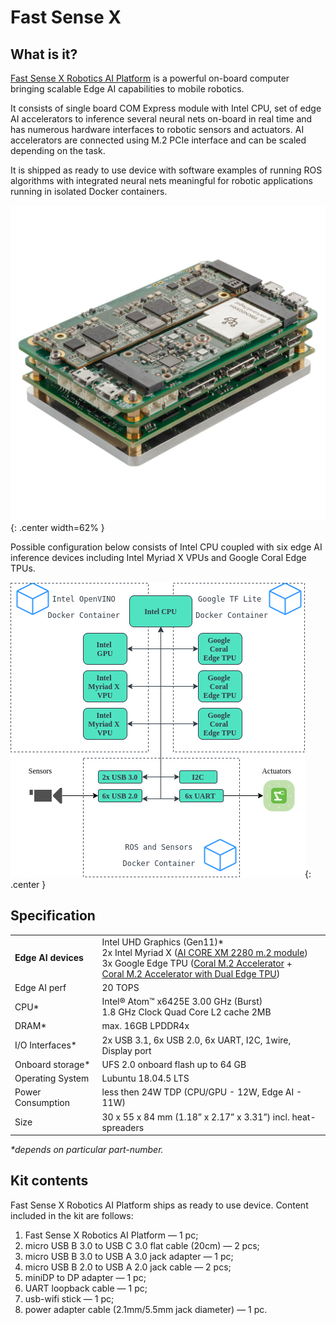 # Fast Sense X 

## What is it?

[Fast Sense X Robotics AI Platform](https://www.fastsense.tech/robotics_ai) is a powerful on-board computer bringing scalable Edge AI capabilities to mobile robotics. 

It consists of single board COM Express module with Intel CPU, set of edge AI accelerators to inference several neural nets on-board in real time and has numerous hardware interfaces to robotic sensors and actuators. AI accelerators are connected using M.2 PCIe interface and can be scaled depending on the task. 

It is shipped as ready to use device with software examples of running ROS algorithms with integrated neural nets meaningful for robotic applications running in isolated Docker containers. 

![](./assets/img/FastSenseX.png){: .center width=62% }

Possible configuration below consists of Intel CPU coupled with six edge AI inference devices including Intel Myriad X VPUs and Google Coral Edge TPUs.

![](./assets/img/FastSenseX_BlockDiagram.png){: .center }

## Specification

|                     |                                                                                                                                                                                                                                                                                                                                                                        |
|---------------------|------------------------------------------------------------------------------------------------------------------------------------------------------------------------------------------------------------------------------------------------------------------------------------------------------------------------------------------------------------------------|
| **Edge AI devices** | Intel UHD Graphics (Gen11)*  <br /> 2x Intel Myriad X ([AI CORE XM 2280 m.2 module](https://www.aaeon.com/en/p/ai-edge-computing-board-ai-core-xm-2280)) <br /> 3x Google Edge TPU ([Coral M.2 Accelerator](https://coral.ai/products/m2-accelerator-bm/) +  <br />[Coral M.2 Accelerator with Dual Edge TPU](https://coral.ai/products/m2-accelerator-dual-edgetpu/)) |
| Edge AI perf        | 20 TOPS                                                                                                                                                                                                                                                                                                                                                                |
| CPU*                | Intel® Atom™ x6425E 3.00 GHz (Burst)   <br />  1.8 GHz Clock Quad Core L2 cache 2MB                                                                                                                                                                                                                                                                                    |
| DRAM*               | max. 16GB LPDDR4x                                                                                                                                                                                                                                                                                                                                                      |
| I/O Interfaces*     | 2x USB 3.1, 6x USB 2.0, 6x UART, I2C, 1wire, Display port                                                                                                                                                                                                                                                                                                              |
| Onboard storage*    | UFS 2.0 onboard flash up to 64 GB                                                                                                                                                                                                                                                                                                                                      |
| Operating System    | Lubuntu 18.04.5 LTS                                                                                                                                                                                                                                                                                                                                                    |
| Power Consumption   | less then 24W TDP (CPU/GPU - 12W, Edge AI - 11W)                                                                                                                                                                                                                                                                                                                       |
| Size                | 30 x 55 x 84 mm (1.18” x 2.17” x 3.31”) incl. heat-spreaders

_*depends on particular part-number._

## Kit contents

Fast Sense X Robotics AI Platform ships as ready to use device.
Content included in the kit are follows:

  1. Fast Sense X Robotics AI Platform &mdash; 1 pc;
  2. micro USB B 3.0 to USB C 3.0 flat cable (20cm) &mdash; 2 pcs;
  3. micro USB B 3.0 to USB A 3.0 jack adapter &mdash; 1 pc;
  4. micro USB B 2.0 to USB A 2.0 jack cable &mdash; 2 pcs;
  5. miniDP to DP adapter &mdash; 1 pc;
  6. UART loopback cable &mdash; 1 pc;
  7. usb-wifi stick &mdash; 1 pc;
  8. power adapter cable (2.1mm/5.5mm jack diameter) &mdash; 1 pc.
